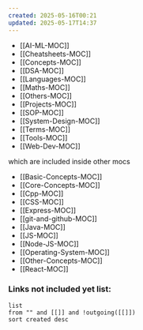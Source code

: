 ```yaml
---
created: 2025-05-16T00:21
updated: 2025-05-17T14:37
---
```


- [[AI-ML-MOC]]
- [[Cheatsheets-MOC]]
- [[Concepts-MOC]]
- [[DSA-MOC]]
- [[Languages-MOC]]
- [[Maths-MOC]]
- [[Others-MOC]]
- [[Projects-MOC]]
- [[SOP-MOC]]
- [[System-Design-MOC]]
- [[Terms-MOC]]
- [[Tools-MOC]]
- [[Web-Dev-MOC]]

which are included inside other mocs
- [[Basic-Concepts-MOC]]
- [[Core-Concepts-MOC]]
- [[Cpp-MOC]]
- [[CSS-MOC]]
- [[Express-MOC]]
- [[git-and-github-MOC]]
- [[Java-MOC]]
- [[JS-MOC]]
- [[Node-JS-MOC]]
- [[Operating-System-MOC]]
- [[Other-Concepts-MOC]]
- [[React-MOC]]





### **Links not included yet list:**
```dataview
list
from "" and [[]] and !outgoing([[]])
sort created desc
```
